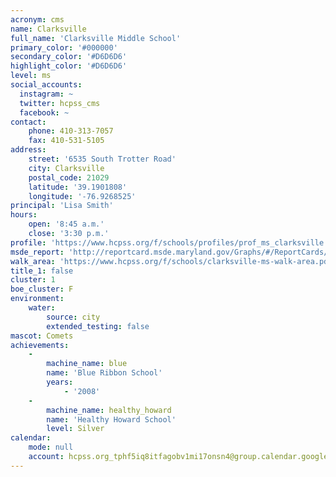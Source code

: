 ```yaml
---
acronym: cms
name: Clarksville
full_name: 'Clarksville Middle School'
primary_color: '#000000'
secondary_color: '#D6D6D6'
highlight_color: '#D6D6D6'
level: ms
social_accounts:
  instagram: ~
  twitter: hcpss_cms
  facebook: ~
contact:
    phone: 410-313-7057
    fax: 410-531-5105
address:
    street: '6535 South Trotter Road'
    city: Clarksville
    postal_code: 21029
    latitude: '39.1901808'
    longitude: '-76.9268525'
principal: 'Lisa Smith'
hours:
    open: '8:45 a.m.'
    close: '3:30 p.m.'
profile: 'https://www.hcpss.org/f/schools/profiles/prof_ms_clarksville.pdf'
msde_report: 'http://reportcard.msde.maryland.gov/Graphs/#/ReportCards/ReportCardSchool/1//1/13/0521/'
walk_area: 'https://www.hcpss.org/f/schools/clarksville-ms-walk-area.pdf'
title_1: false
cluster: 1
boe_cluster: F
environment:
    water:
        source: city
        extended_testing: false
mascot: Comets
achievements:
    -
        machine_name: blue
        name: 'Blue Ribbon School'
        years:
            - '2008'
    -
        machine_name: healthy_howard
        name: 'Healthy Howard School'
        level: Silver
calendar:
    mode: null
    account: hcpss.org_tphf5iq8itfagobv1mi17onsn4@group.calendar.google.com
---
```

